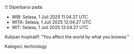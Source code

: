 ⏰ Diperbarui pada:
- WIB: Selasa, 1 Juli 2025 11.04.27 UTC
- WITA: Selasa, 1 Juli 2025 12.04.27 UTC
- WIT: Selasa, 1 Juli 2025 13.04.27 UTC

Kutipan Inspiratif:
"You affect the world by what you browse."


Kategori: technology

